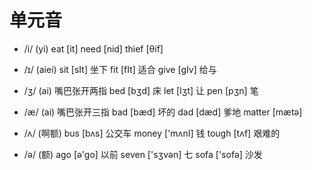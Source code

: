 # 单元音
* /i/ (yi)
 eat [it]
 need [nid]
 thief [θif]

* /ɪ/ (aiei)
  sit [sIt]   坐下
  fit [fIt]   适合
  give [gIv]  给与

* /ʒ/ (ai) 嘴巴张开两指
  bed [bʒd] 床
  let [lʒt] 让
  pen [pʒn] 笔

* /æ/ (ai) 嘴巴张开三指
  bad [bæd] 坏的
  dad [dæd] 爹地
  matter [mætə]

* /ʌ/ (啊额)
  bus [bʌs] 公交车
  money ['mʌnI] 钱
  tough [tʌf] 艰难的

* /ə/ (额)
  ago [ə'go] 以前
  seven ['sʒvən] 七
  sofa  ['sofə] 沙发

